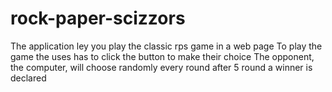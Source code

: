 # rock-paper-scizzors

The application ley you play the classic rps game in a web page
To play the game the uses has to click the button to make their choice
The opponent, the computer, will choose randomly every round
after 5 round a winner is declared